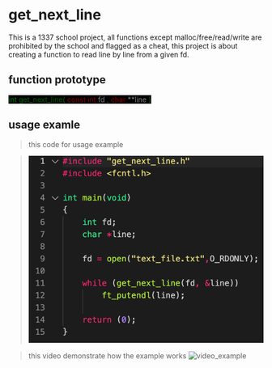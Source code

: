 # get_next_line
This is a 1337 school project, all functions except malloc/free/read/write are prohibited by the school and flagged as a cheat, this project is about creating a function to read line by line from a given fd.

## function prototype
<spam style = 'background-color:black'>
	<spam style='color:green'> int </spam>
	<spam style='color:darkgreen'> 
		get_next_line(<spam style='color:darkred'> const int </spam> <spam style='color:gray'> fd </spam>, <spam style='color:darkred'> char </spam> <spam style='color:gray'> **line </spam>) 
	</spam>
</spam>

## usage examle

>this code for usage example

>![example_img](imgs/get_next_line_example.png)

>this video demonstrate how the example works
![video_example](videos/video_example.gif)
